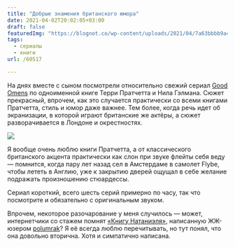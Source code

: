 ```yaml
---
title: "Добрые знамения британского юмора"
date: 2021-04-02T20:02:05+03:00
draft: false
featuredImg: "https://blognot.co/wp-content/uploads/2021/04/7a63bbbb9a463004f199d4bb1eb3de8ceffde787f7891ee4f2fe49369a6ca316._RI_V_TTW_.b0151136c62844d3adb2e16bf1edefeb.jpg"
tags:
  - сериалы
  - книги
url: /60517

---
```

 На днях вместе с сыном посмотрели относительно свежий сериал [Good Omens](https://www.imdb.com/title/tt1869454/) по одноименной книге Терри Пратчетта и Нила Гэлмана. Сюжет прекрасный, впрочем, как это случается практически со всеми книгами Пратчетта, стиль и юмор даже важнее. Тем более, когда речь идет об экранизации, в которой играют британские же актёры, а сюжет разворачивается в Лондоне и окрестностях.

 ![](https://blognot.co/wp-content/uploads/2021/04/7a63bbbb9a463004f199d4bb1eb3de8ceffde787f7891ee4f2fe49369a6ca316._RI_V_TTW_.b0151136c62844d3adb2e16bf1edefeb.jpg)

Я вообще очень люблю книги Пратчетта, а от классического британского акцента практически как слон при звуке флейты себя веду — помнится, когда пару лет назад сел в Амстердаме в самолет Flybe, чтобы лететь в Англию, уже к закрытию дверей ощущал в себе желание подражать произношению стюардессы.

Сериал короткий, всего шесть серий примерно по часу, так что посмотрите и обязательно с оригинальным звуком.

Впрочем, некоторое разочарование у меня случилось — может, интернетчики со стажем помнят [«Книгу Натаниэля»](http://polumrak.ru/), написанную ЖЖ-юзером [polumrak](https://polumrak.livejournal.com/)? Я её всегда люблю перечитывать, но тут понял, что она довольно вторична. Хотя и симпатично написана.